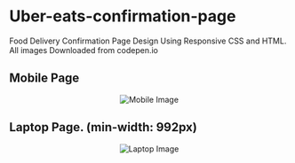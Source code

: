 # Uber-eats-confirmation-page

Food Delivery Confirmation Page Design Using Responsive CSS and HTML. All images Downloaded from codepen.io

## Mobile Page
<p align="center">
  <img src="https://github.com/kayoMichael/Uber-eats-confirmation-page/assets/101680503/7a1b2b75-a668-4457-bbff-37d540089162" alt="Mobile Image">
</p>





## Laptop Page. (min-width: 992px)
<p align="center">
  <img src="https://github.com/kayoMichael/Uber-eats-confirmation-page/assets/101680503/8e24e144-0ede-4f76-9db8-9875c94d3fb2" alt="Laptop Image"
</p>

